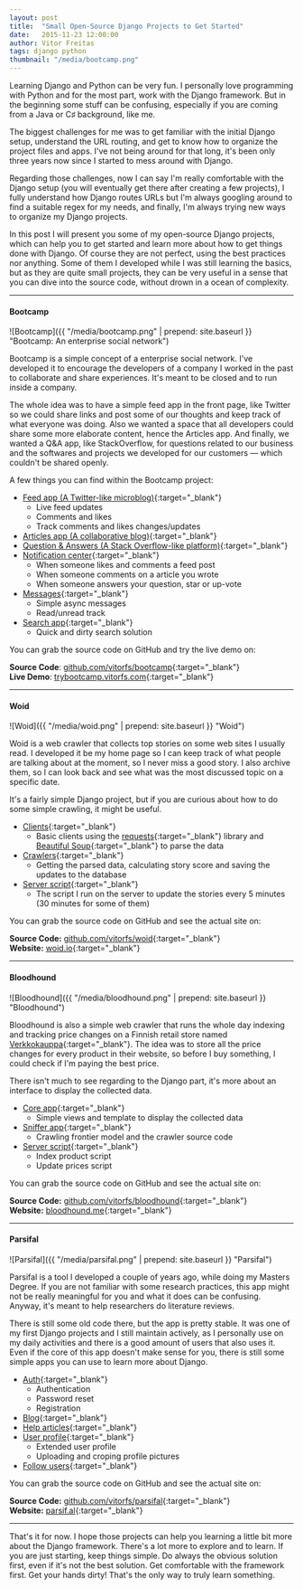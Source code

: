 ```yaml
---
layout: post
title:  "Small Open-Source Django Projects to Get Started"
date:   2015-11-23 12:00:00
author: Vitor Freitas
tags: django python
thumbnail: "/media/bootcamp.png"
---
```


Learning Django and Python can be very fun. I personally love programming with Python and for the most part, work with the Django framework. But in the beginning some stuff can be confusing, especially if you are coming from a Java or C♯ background, like me.

The biggest challenges for me was to get familiar with the initial Django setup, understand the URL routing, and get to know how to organize the project files and apps. I've not being around for that long, it's been only three years now since I started to mess around with Django. 

Regarding those challenges, now I can say I'm really comfortable with the Django setup (you will eventually get there after creating a few projects), I fully understand how Django routes URLs but I'm always googling around to find a suitable regex for my needs, and finally, I'm always trying new ways to organize my Django projects.

In this post I will present you some of my open-source Django projects, which can help you to get started and learn more about how to get things done with Django. Of course they are not perfect, using the best practices nor anything. Some of them I developed while I was still learning the basics, but as they are quite small projects, they can be very useful in a sense that you can dive into the source code, without drown in a ocean of complexity.


***


#### Bootcamp

![Bootcamp]({{ "/media/bootcamp.png" | prepend: site.baseurl }} "Bootcamp: An enterprise social network")

Bootcamp is a simple concept of a enterprise social network. I've developed it to encourage the developers of a company I worked in the past to collaborate and share experiences. It's meant to be closed and to run inside a company. 

The whole idea was to have a simple feed app in the front page, like Twitter so we could share links and post some of our thoughts and keep track of what everyone was doing. Also we wanted a space that all developers could share some more elaborate content, hence the Articles app. And finally, we wanted a Q&A app, like StackOverflow, for questions related to our business and the softwares and projects we developed for our customers — which couldn't be shared openly.

A few things you can find within the Bootcamp project:

* [Feed app (A Twitter-like microblog)][bootcamp-feed]{:target="_blank"}
  * Live feed updates
  * Comments and likes
  * Track comments and likes changes/updates
* [Articles app (A collaborative blog)][bootcamp-articles]{:target="_blank"}
* [Question & Answers (A Stack Overflow-like platform)][bootcamp-qa]{:target="_blank"}
* [Notification center][bootcamp-notification]{:target="_blank"}
  * When someone likes and comments a feed post
  * When someone comments on a article you wrote
  * When someone answers your question, star or up-vote
* [Messages][bootcamp-messages]{:target="_blank"}
  * Simple async messages
  * Read/unread track
* [Search app][bootcamp-search]{:target="_blank"}
  * Quick and dirty search solution

You can grab the source code on GitHub and try the live demo on:

**Source Code**: [github.com/vitorfs/bootcamp][bootcamp-source]{:target="_blank"}  
**Live Demo**: [trybootcamp.vitorfs.com][bootcamp-demo]{:target="_blank"}


***


#### Woid

![Woid]({{ "/media/woid.png" | prepend: site.baseurl }} "Woid")

Woid is a web crawler that collects top stories on some web sites I usually read. I developed it be my home page so I can keep track of what people are talking about at the moment, so I never miss a good story. I also archive them, so I can look back and see what was the most discussed topic on a specific date.

It's a fairly simple Django project, but if you are curious about how to do some simple crawling, it might be useful.

* [Clients][woid-clients]{:target="_blank"}
  * Basic clients using the [requests][woid-requests]{:target="_blank"} library and [Beautiful Soup][woid-bs4]{:target="_blank"} to parse the data
* [Crawlers][woid-crawlers]{:target="_blank"}
  * Getting the parsed data, calculating story score and saving the updates to the database
* [Server script][woid-top]{:target="_blank"}
  * The script I run on the server to update the stories every 5 minutes (30 minutes for some of them)

You can grab the source code on GitHub and see the actual site on:

**Source Code:** [github.com/vitorfs/woid][woid-source]{:target="_blank"}  
**Website:** [woid.io][woid-site]{:target="_blank"}


***


#### Bloodhound

![Bloodhound]({{ "/media/bloodhound.png" | prepend: site.baseurl }} "Bloodhound")

Bloodhound is also a simple web crawler that runs the whole day indexing and tracking price changes on a Finnish retail store named [Verkkokauppa][bloodhound-verkkokauppa]{:target="_blank"}. The idea was to store all the price changes for every product in their website, so before I buy something, I could check if I'm paying the best price.

There isn't much to see regarding to the Django part, it's more about an interface to display the collected data.

* [Core app][bloodhound-core]{:target="_blank"}
  * Simple views and template to display the collected data
* [Sniffer app][bloodhound-sniffer]{:target="_blank"}
  * Crawling frontier model and the crawler source code
* [Server script][bloodhound-scripts]{:target="_blank"}
  * Index product script
  * Update prices script

You can grab the source code on GitHub and see the actual site on:

**Source Code:** [github.com/vitorfs/bloodhound][bloodhound-source]{:target="_blank"}  
**Website:** [bloodhound.me][bloodhound-site]{:target="_blank"}


***


#### Parsifal

![Parsifal]({{ "/media/parsifal.png" | prepend: site.baseurl }} "Parsifal")

Parsifal is a tool I developed a couple of years ago, while doing my Masters Degree. If you are not familiar with some research practices, this app might not be really meaningful for you and what it does can be confusing. Anyway, it's meant to help researchers do literature reviews.

There is still some old code there, but the app is pretty stable. It was one of my first Django projects and I still maintain actively, as I personally use on my daily activities and there is a good amount of users that also uses it. Even if the core of this app doesn't make sense for you, there is still some simple apps you can use to learn more about Django.

* [Auth][parsifal-auth]{:target="_blank"}
  * Authentication
  * Password reset
  * Registration
* [Blog][parsifal-blog]{:target="_blank"}
* [Help articles][parsifal-help]{:target="_blank"}
* [User profile][parsifal-profile]{:target="_blank"}
  * Extended user profile
  * Uploading and croping profile pictures
* [Follow users][parsifal-follow]{:target="_blank"}

You can grab the source code on GitHub and see the actual site on:

**Source Code:** [github.com/vitorfs/parsifal][parsifal-source]{:target="_blank"}  
**Website:** [parsif.al][parsifal-site]{:target="_blank"}


***

That's it for now. I hope those projects can help you learning a little bit more about the Django framework. There's a lot more to explore and to learn. If you are just starting, keep things simple. Do always the obvious solution first, even if it's not the best solution. Get comfortable with the framework first. Get your hands dirty! That's the only way to truly learn something.


[bootcamp-feed]: https://github.com/vitorfs/bootcamp/tree/master/bootcamp/feeds
[bootcamp-articles]: https://github.com/vitorfs/bootcamp/tree/master/bootcamp/articles
[bootcamp-qa]: https://github.com/vitorfs/bootcamp/tree/master/bootcamp/questions
[bootcamp-notification]: https://github.com/vitorfs/bootcamp/tree/master/bootcamp/activities
[bootcamp-messages]: https://github.com/vitorfs/bootcamp/tree/master/bootcamp/messages
[bootcamp-search]: https://github.com/vitorfs/bootcamp/tree/master/bootcamp/search
[bootcamp-source]: https://github.com/vitorfs/bootcamp/
[bootcamp-demo]: http://trybootcamp.vitorfs.com/

[woid-clients]: https://github.com/vitorfs/woid/blob/master/woid/apps/services/wrappers.py
[woid-requests]: http://docs.python-requests.org/en/latest/
[woid-bs4]: http://www.crummy.com/software/BeautifulSoup/bs4/doc/
[woid-crawlers]: https://github.com/vitorfs/woid/blob/master/woid/apps/services/crawlers.py
[woid-top]: https://github.com/vitorfs/woid/blob/master/scripts/top.py
[woid-source]: https://github.com/vitorfs/woid/
[woid-site]: http://woid.io/

[bloodhound-verkkokauppa]: https://www.verkkokauppa.com/
[bloodhound-core]: https://github.com/vitorfs/bloodhound/tree/master/bloodhound/core
[bloodhound-sniffer]: https://github.com/vitorfs/bloodhound/tree/master/bloodhound/sniffer
[bloodhound-scripts]: https://github.com/vitorfs/bloodhound/tree/master/scripts
[bloodhound-source]: https://github.com/vitorfs/bloodhound/
[bloodhound-site]: https://bloodhound.me

[parsifal-auth]: https://github.com/vitorfs/parsifal/tree/master/parsifal/authentication
[parsifal-blog]: https://github.com/vitorfs/parsifal/tree/master/parsifal/blog
[parsifal-help]: https://github.com/vitorfs/parsifal/tree/master/parsifal/help
[parsifal-profile]: https://github.com/vitorfs/parsifal/blob/master/parsifal/authentication/models.py
[parsifal-follow]: https://github.com/vitorfs/parsifal/tree/master/parsifal/activities
[parsifal-source]: https://github.com/vitorfs/parsifal
[parsifal-site]: https://parsif.al
